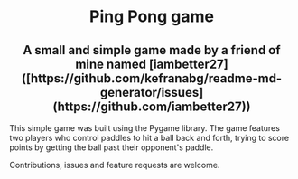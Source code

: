 
<h1 align="center">Ping Pong game</h1>
<h2 align="center">A small and simple game made by a friend of mine named [iambetter27]([https://github.com/kefranabg/readme-md-generator/issues](https://github.com/iambetter27))</h2>


This simple game was built using the Pygame library.
The game features two players who control paddles to hit a ball back and forth, trying to score points by getting the ball past their opponent's paddle. 

Contributions, issues and feature requests are welcome.
